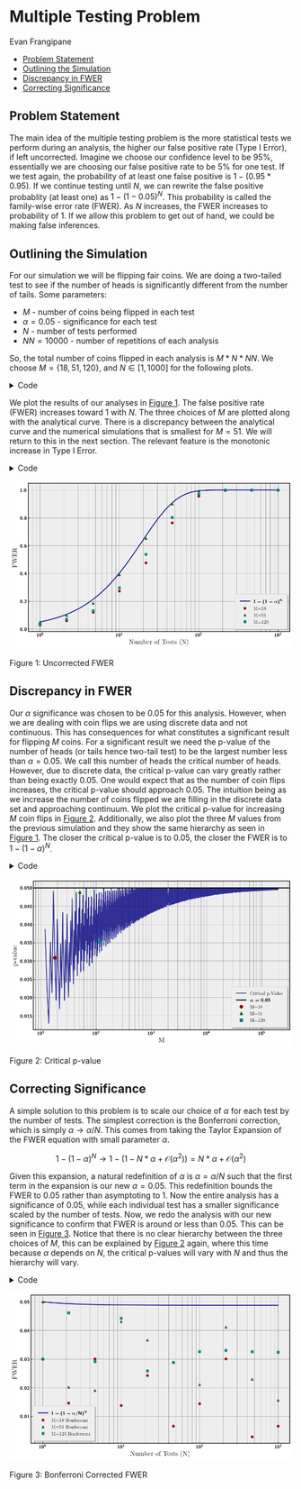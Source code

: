 # Multiple Testing Problem
Evan Frangipane

- [Problem Statement](#problem-statement)
- [Outlining the Simulation](#outlining-the-simulation)
- [Discrepancy in FWER](#discrepancy-in-fwer)
- [Correcting Significance](#correcting-significance)

<link rel="stylesheet" href="cdn.jsdelivr.net/npm/katex@0.12.0/dist/katex.min.css" integrity="sha384-AfEj0r4/OFrOo5t7NnNe46zW/tFgW6x/bCJG8FqQCEo3+Aro6EYUG4+cU+KJWu/X" crossorigin="anonymous">

## Problem Statement

The main idea of the multiple testing problem is the more statistical
tests we perform during an analysis, the higher our false positive rate
(Type I Error), if left uncorrected. Imagine we choose our confidence
level to be $95\%$, essentially we are choosing our false positive rate
to be $5\%$ for one test. If we test again, the probability of at least
one false positive is $1 - (0.95 * 0.95)$. If we continue testing until
$N$, we can rewrite the false positive probablity (at least one) as
$1 - (1-0.05)^N$. This probability is called the family-wise error rate
(FWER). As $N$ increases, the FWER increases to probability of $1$. If
we allow this problem to get out of hand, we could be making false
inferences.

## Outlining the Simulation

For our simulation we will be flipping fair coins. We are doing a
two-tailed test to see if the number of heads is significantly different
from the number of tails. Some parameters:

- $M$ - number of coins being flipped in each test
- $\alpha = 0.05$ - significance for each test
- $N$ - number of tests performed
- $NN = 10000$ - number of repetitions of each analysis

So, the total number of coins flipped in each analysis is $M * N * NN$.
We choose $M = \{18, 51, 120\}$, and $N \in [1, 1000]$ for the following
plots.

<details class="code-fold">
<summary>Code</summary>

``` python
import numpy as np
import matplotlib.pyplot as plt
import random
from scipy.stats import binom
from matplotlib import rcParams
import pickle

plt.rc('text', usetex=True)
plt.rc('axes', linewidth=2)
rcParams['font.family'] = 'serif'
plt.rc('font', weight='bold')
plt.rcParams['text.latex.preamble'] = r'\usepackage{sfmath} \boldmath'
#rcParams['font.serif'] = ['Times New Roman']  
rcParams['font.size'] = 14 
rcParams['axes.titlesize'] = 16  
rcParams['axes.labelsize'] = 14  
rcParams['legend.fontsize'] = 12  
rcParams['xtick.labelsize'] = 12  
rcParams['ytick.labelsize'] = 12  
plt.style.use('bmh')

with open('fwer.pkl', 'rb') as f:
    fwer_1, fwer_2, fwer_3, M_list, fwer_b1, fwer_b2, fwer_b3, \
    fwer_N, fwer_bound, fwer_bound_N, fwer_bound_b, Ms, \
    pvs, index = pickle.load(f)
```

</details>

We plot the results of our analyses in
<a href="#fig-fwer" class="quarto-xref">Figure 1</a>. The false positive
rate (FWER) increases toward $1$ with $N$. The three choices of $M$ are
plotted along with the analytical curve. There is a discrepancy between
the analytical curve and the numerical simulations that is smallest for
$M = 51$. We will return to this in the next section. The relevant
feature is the monotonic increase in Type I Error.

<details class="code-fold">
<summary>Code</summary>

``` python
fig, ax = plt.subplots(figsize=(10, 6))
ax.plot(fwer_bound_N, fwer_bound, label=r'$1 - (1 - \alpha)^N$', color='navy')
ax.plot(fwer_N, fwer_1, 'o',label=f'M={M_list[0]}', \
    color='darkred', markersize=6, alpha=0.9)
ax.plot(fwer_N, fwer_2, '^',label=f'M={M_list[1]}', \
    color='darkgreen', markersize=6, alpha=0.9)
ax.plot(fwer_N, fwer_3, 's',label=f'M={M_list[2]}', \
    color='teal', markersize=6, alpha=0.9)

ax.set_xlabel('Number of Tests (N)')
ax.set_ylabel('FWER')
ax.set_xscale('log')

ax.legend(loc='lower right', frameon=True, shadow=True, borderpad=1)
ax.grid(which='both', linestyle='-', linewidth=0.8, color='gray', alpha=0.7)
#plt.title('Family-Wise Error Rate vs. Number of Tests')
for spine in ax.spines.values():
    spine.set_edgecolor('black')
    spine.set_linewidth(1.5)

plt.tight_layout()
plt.show()
```

</details>

<div id="fig-fwer">

![](README_files/figure-commonmark/fig-fwer-output-1.png)

Figure 1: Uncorrected FWER

</div>

## Discrepancy in FWER

Our $\alpha$ significance was chosen to be $0.05$ for this analysis.
However, when we are dealing with coin flips we are using discrete data
and not continuous. This has consequences for what constitutes a
significant result for flipping $M$ coins. For a significant result we
need the p-value of the number of heads (or tails hence two-tail test)
to be the largest number less than $\alpha = 0.05$. We call this number
of heads the critical number of heads. However, due to discrete data,
the critical p-value can vary greatly rather than being exactly $0.05$.
One would expect that as the number of coin flips increases, the
critical p-value should approach $0.05$. The intuition being as we
increase the number of coins flipped we are filling in the discrete data
set and approaching continuum. We plot the critical p-value for
increasing $M$ coin flips in
<a href="#fig-crit" class="quarto-xref">Figure 2</a>. Additionally, we
also plot the three $M$ values from the previous simulation and they
show the same hierarchy as seen in
<a href="#fig-fwer" class="quarto-xref">Figure 1</a>. The closer the
critical p-value is to $0.05$, the closer the FWER is to
$1 - (1 - \alpha)^N$.

<details class="code-fold">
<summary>Code</summary>

``` python
colors = ['red', 'green', 'cyan']
labels = [f'M={M_list[0]}', f'M={M_list[1]}', f'M={M_list[2]}']
fig, ax = plt.subplots(figsize=(10, 6))
ax.plot(Ms, pvs, color='navy', label='Critical p-Value', alpha=0.8)
ax.axhline(0.05, color='black', label=f'$\\alpha = 0.05$')
plt.plot([Ms[index[0]]], [pvs[index[0]]], 'o', label=labels[0], \
    color='darkred', markersize=8, zorder=2)
plt.plot([Ms[index[1]]], [pvs[index[1]]], '^', label=labels[1], \
    color='darkgreen', markersize=8, zorder=2)
plt.plot([Ms[index[2]]], [pvs[index[2]]], 's', label=labels[2], \
    color='teal', markersize=8, zorder=2)
ax.set_xscale('log')
ax.set_xlabel('M')
ax.set_ylabel('p-value')
#plt.title('p-value of Critical Integer $(p_{\\text{crit}}< \\alpha)$')
ax.legend(loc='lower right', frameon=True, shadow=True, borderpad=1)
ax.grid(which='both', linestyle='-', linewidth=0.8, color='gray', alpha=0.7)
for spine in ax.spines.values():
    spine.set_edgecolor('black')
    spine.set_linewidth(1.5)

plt.tight_layout() 
plt.show()
```

</details>

<div id="fig-crit">

![](README_files/figure-commonmark/fig-crit-output-1.png)

Figure 2: Critical p-value

</div>

## Correcting Significance

A simple solution to this problem is to scale our choice of $\alpha$ for
each test by the number of tests. The simplest correction is the
Bonferroni correction, which is simply $\alpha \rightarrow \alpha/N$.
This comes from taking the Taylor Expansion of the FWER equation with
small parameter $\alpha$.

$$
1 - (1 - \alpha)^N \rightarrow 1 - (1 - N*\alpha + \mathcal{O}(\alpha^2)) = N*\alpha + \mathcal{O}(\alpha^2)
$$

Given this expansion, a natural redefinition of $\alpha$ is
$\alpha = \alpha / N$ such that the first term in the expansion is our
new $\alpha = 0.05$. This redefinition bounds the FWER to $0.05$ rather
than asymptoting to $1$. Now the entire analysis has a significance of
$0.05$, while each individual test has a smaller significance scaled by
the number of tests. Now, we redo the analysis with our new significance
to confirm that FWER is around or less than $0.05$. This can be seen in
<a href="#fig-fwer-bon" class="quarto-xref">Figure 3</a>. Notice that
there is no clear hierarchy between the three choices of $M$, this can
be explained by <a href="#fig-crit" class="quarto-xref">Figure 2</a>
again, where this time because $\alpha$ depends on $N$, the critical
p-values will vary with $N$ and thus the hierarchy will vary.

<details class="code-fold">
<summary>Code</summary>

``` python
fig, ax = plt.subplots(figsize=(10, 6))

ax.plot(fwer_bound_N, fwer_bound_b, label=r'$1 - (1 - \alpha/N)^N$', \
    color='navy', linewidth=2)
ax.plot(fwer_N, fwer_b1, 'o', label=f'M={M_list[0]} Bonferroni', \
    color='darkred', markersize=6, alpha=0.9)
ax.plot(fwer_N, fwer_b2, '^', label=f'M={M_list[1]} Bonferroni', \
    color='darkgreen', markersize=6, alpha=0.9)
ax.plot(fwer_N, fwer_b3, 's', label=f'M={M_list[2]} Bonferroni', \
    color='teal', markersize=6, alpha=0.9)

ax.set_xlabel('Number of Tests (N)')
ax.set_ylabel('FWER')
ax.set_xscale('log')

ax.legend(loc='lower left', frameon=True, shadow=True, borderpad=1)
ax.grid(which='both', linestyle='-', linewidth=0.8, color='gray', alpha=0.7)

for spine in ax.spines.values():
    spine.set_edgecolor('black')
    spine.set_linewidth(1.5)

plt.tight_layout()
plt.show()
```

</details>

<div id="fig-fwer-bon">

![](README_files/figure-commonmark/fig-fwer-bon-output-1.png)

Figure 3: Bonferroni Corrected FWER

</div>
